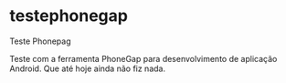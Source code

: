 testephonegap
=============

Teste Phonepag

Teste com a ferramenta PhoneGap para desenvolvimento de aplicação Android.
Que até hoje ainda não fiz nada.
